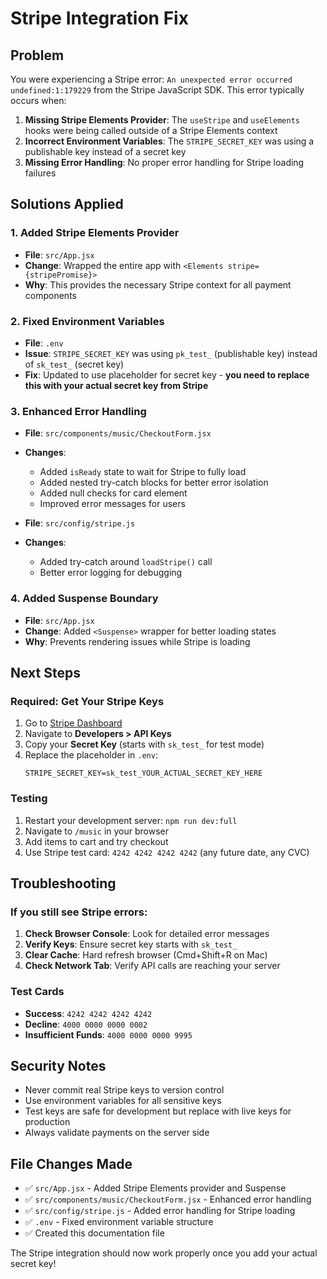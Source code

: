 # Stripe Integration Fix

## Problem
You were experiencing a Stripe error: `An unexpected error occurred undefined:1:179229` from the Stripe JavaScript SDK. This error typically occurs when:

1. **Missing Stripe Elements Provider**: The `useStripe` and `useElements` hooks were being called outside of a Stripe Elements context
2. **Incorrect Environment Variables**: The `STRIPE_SECRET_KEY` was using a publishable key instead of a secret key
3. **Missing Error Handling**: No proper error handling for Stripe loading failures

## Solutions Applied

### 1. Added Stripe Elements Provider
- **File**: `src/App.jsx`
- **Change**: Wrapped the entire app with `<Elements stripe={stripePromise}>`
- **Why**: This provides the necessary Stripe context for all payment components

### 2. Fixed Environment Variables
- **File**: `.env`
- **Issue**: `STRIPE_SECRET_KEY` was using `pk_test_` (publishable key) instead of `sk_test_` (secret key)
- **Fix**: Updated to use placeholder for secret key - **you need to replace this with your actual secret key from Stripe**

### 3. Enhanced Error Handling
- **File**: `src/components/music/CheckoutForm.jsx`
- **Changes**:
  - Added `isReady` state to wait for Stripe to fully load
  - Added nested try-catch blocks for better error isolation
  - Added null checks for card element
  - Improved error messages for users

- **File**: `src/config/stripe.js`
- **Changes**:
  - Added try-catch around `loadStripe()` call
  - Better error logging for debugging

### 4. Added Suspense Boundary
- **File**: `src/App.jsx`
- **Change**: Added `<Suspense>` wrapper for better loading states
- **Why**: Prevents rendering issues while Stripe is loading

## Next Steps

### Required: Get Your Stripe Keys
1. Go to [Stripe Dashboard](https://dashboard.stripe.com/)
2. Navigate to **Developers > API Keys**
3. Copy your **Secret Key** (starts with `sk_test_` for test mode)
4. Replace the placeholder in `.env`:
   ```
   STRIPE_SECRET_KEY=sk_test_YOUR_ACTUAL_SECRET_KEY_HERE
   ```

### Testing
1. Restart your development server: `npm run dev:full`
2. Navigate to `/music` in your browser
3. Add items to cart and try checkout
4. Use Stripe test card: `4242 4242 4242 4242` (any future date, any CVC)

## Troubleshooting

### If you still see Stripe errors:
1. **Check Browser Console**: Look for detailed error messages
2. **Verify Keys**: Ensure secret key starts with `sk_test_`
3. **Clear Cache**: Hard refresh browser (Cmd+Shift+R on Mac)
4. **Check Network Tab**: Verify API calls are reaching your server

### Test Cards
- **Success**: `4242 4242 4242 4242`
- **Decline**: `4000 0000 0000 0002`
- **Insufficient Funds**: `4000 0000 0000 9995`

## Security Notes
- Never commit real Stripe keys to version control
- Use environment variables for all sensitive keys
- Test keys are safe for development but replace with live keys for production
- Always validate payments on the server side

## File Changes Made
- ✅ `src/App.jsx` - Added Stripe Elements provider and Suspense
- ✅ `src/components/music/CheckoutForm.jsx` - Enhanced error handling
- ✅ `src/config/stripe.js` - Added error handling for Stripe loading
- ✅ `.env` - Fixed environment variable structure
- ✅ Created this documentation file

The Stripe integration should now work properly once you add your actual secret key!
